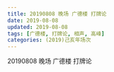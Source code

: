 ```yaml
---
title: 20190808 晚场 广德楼 打牌论
date: 2019-08-08
updated: 2019-08-08
tags: [广德楼, 打牌论, 相声, 高峰]
categories: (2019)己亥年场次
---
```

20190808 晚场 广德楼 打牌论